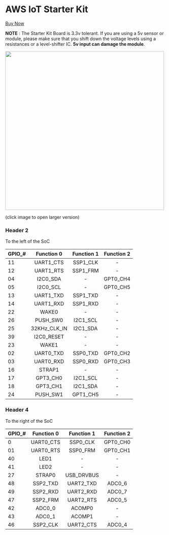 # AWS IoT Starter Kit

<a href="https://www.amazon.com/Globalscale-MW302-IoT-Starter-Powered/dp/B0168DLQHI/" target="_blank" class="button">Buy Now</a>

**NOTE** : The Starter Kit Board is 3.3v tolerant. If you are using a 5v sensor or module, please make sure that you shift down the voltage levels using a resistances or a level-shifter IC. **5v input can damage the module**.

<a href = "https://raw.githubusercontent.com/marvell-iot/aws_starter_sdk_wiki_images/master/PinMap.png"> <img src="https://raw.githubusercontent.com/marvell-iot/aws_starter_sdk_wiki_images/master/PinMap.png" width=500> </a>

(click image to open larger version)

### Header 2

To the left of the SoC

| GPIO_#  | Function 0  | Function 1 | Function 2 |
| :------------ |:---------------:| :-----:| :-----:|
| 11      | UART1_CTS | SSP1_CLK|-
| 12      | UART1_RTS |SSP1_FRM |-
| 04      | I2C0_SDA | -|GPT0_CH4
| 05      | I2C0_SCL | -|GPT0_CH5
| 13      | UART1_TXD| SSP1_TXD|-
| 14      | UART1_RXD | SSP1_RXD| -
| 22      | WAKE0 | - | -
| 26      | PUSH_SW0 |I2C1_SCL|-
| 25      | 32KHz_CLK_IN | I2C1_SDA|-
| 39      | I2C0_RESET | - | -
| 23      | WAKE1 |- |-
| 02      | UART0_TXD | SSP0_TXD|GPT0_CH2
| 03      | UART0_RXD | SSP0_RXD|GPT0_CH3
| 16      | STRAP1 |- |-
| 17      | GPT3_CH0 |I2C1_SCL |-
| 18      | GPT3_CH1 | I2C1_SDA|-
| 24      | PUSH_SW1 | GPT1_CH5|-

### Header 4
To the right of the SoC

| GPIO_#  | Function 0  | Function 1 | Function 2 |
| :------------ |:---------------:| :-----:| :-----:|
| 0      | UART0_CTS | SSP0_CLK| GPT0_CH0
| 01      |  UART0_RTS|SSP0_FRM |GPT0_CH1
| 40      |  LED1|- |-
| 41      | LED2 | -|-
| 27      | STRAP0 |USB_DRVBUS|-
| 48      | SSP2_TXD | UART2_TXD |ADC0_6
| 49      | SSP2_RXD | UART2_RXD|ADC0_7
| 47      | SSP2_FRM | UART2_RTS|ADC0_5
| 42      | ADC0_0 | ACOMP0|-
| 43      |  ADC0_1| ACOMP1|-
| 46      |  SSP2_CLK| UART2_CTS|ADC0_4
